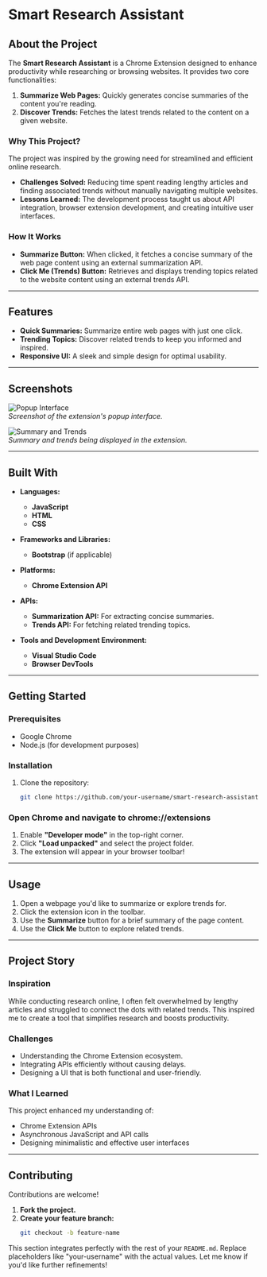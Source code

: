# Smart Research Assistant  

## About the Project  

The **Smart Research Assistant** is a Chrome Extension designed to enhance productivity while researching or browsing websites. It provides two core functionalities:  
1. **Summarize Web Pages:** Quickly generates concise summaries of the content you're reading.  
2. **Discover Trends:** Fetches the latest trends related to the content on a given website.  

### Why This Project?  

The project was inspired by the growing need for streamlined and efficient online research.  
- **Challenges Solved:** Reducing time spent reading lengthy articles and finding associated trends without manually navigating multiple websites.  
- **Lessons Learned:** The development process taught us about API integration, browser extension development, and creating intuitive user interfaces.  

### How It Works  

- **Summarize Button:** When clicked, it fetches a concise summary of the web page content using an external summarization API.  
- **Click Me (Trends) Button:** Retrieves and displays trending topics related to the website content using an external trends API.  

---

## Features  

- **Quick Summaries:** Summarize entire web pages with just one click.  
- **Trending Topics:** Discover related trends to keep you informed and inspired.  
- **Responsive UI:** A sleek and simple design for optimal usability.  

---

## Screenshots  

![Popup Interface](path-to-popup-screenshot.jpg)  
_Screenshot of the extension's popup interface._  

![Summary and Trends](path-to-summary-trends-screenshot.jpg)  
_Summary and trends being displayed in the extension._  

---

## Built With  

- **Languages:**  
  - **JavaScript**  
  - **HTML**  
  - **CSS**  

- **Frameworks and Libraries:**  
  - **Bootstrap** (if applicable)  

- **Platforms:**  
  - **Chrome Extension API**  

- **APIs:**  
  - **Summarization API:** For extracting concise summaries.  
  - **Trends API:** For fetching related trending topics.  

- **Tools and Development Environment:**  
  - **Visual Studio Code**  
  - **Browser DevTools**  

---

## Getting Started  

### Prerequisites  

- Google Chrome  
- Node.js (for development purposes)  

### Installation  

1. Clone the repository:  
   ```bash
   git clone https://github.com/your-username/smart-research-assistant.git
### Open Chrome and navigate to chrome://extensions  
1. Enable **"Developer mode"** in the top-right corner.  
2. Click **"Load unpacked"** and select the project folder.  
3. The extension will appear in your browser toolbar!  

---

## Usage  

1. Open a webpage you'd like to summarize or explore trends for.  
2. Click the extension icon in the toolbar.  
3. Use the **Summarize** button for a brief summary of the page content.  
4. Use the **Click Me** button to explore related trends.  

---

## Project Story  

### Inspiration  

While conducting research online, I often felt overwhelmed by lengthy articles and struggled to connect the dots with related trends. This inspired me to create a tool that simplifies research and boosts productivity.  

### Challenges  

- Understanding the Chrome Extension ecosystem.  
- Integrating APIs efficiently without causing delays.  
- Designing a UI that is both functional and user-friendly.  

### What I Learned  

This project enhanced my understanding of:  
- Chrome Extension APIs  
- Asynchronous JavaScript and API calls  
- Designing minimalistic and effective user interfaces  

---

## Contributing  

Contributions are welcome!  

1. **Fork the project.**  
2. **Create your feature branch:**  
   ```bash
   git checkout -b feature-name

This section integrates perfectly with the rest of your `README.md`. Replace placeholders like "your-username" with the actual values. Let me know if you'd like further refinements!
